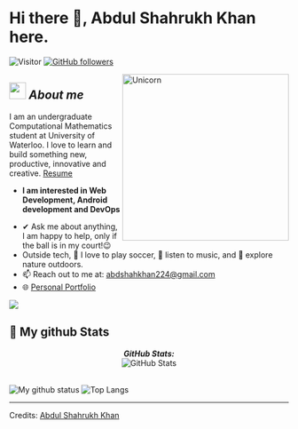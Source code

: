 # Hi there 👋, Abdul Shahrukh Khan here. 
![Visitor](https://visitor-badge.laobi.icu/badge?page_id=srk224.repoName) [![GitHub followers](https://img.shields.io/github/followers/srk224.svg?style=social&label=Follow)](https://github.com/srk224?tab=followers)<br/>

<!--
-->

<img align="right" width=300px alt="Unicorn" src="https://c.tenor.com/GN73MKBawZYAAAAi/busy-cute.gif" />

## <img src="https://media.giphy.com/media/ObNTw8Uzwy6KQ/giphy.gif" width="30px">&nbsp;***About me***

I am an undergraduate Computational Mathematics student at University of Waterloo. I love to learn and build something new, productive, innovative and creative.
<a href="https://drive.google.com/file/d/1Gszvum_hZzhX6cKeP0JvOsvLjqtyATYz/view?usp=share_link" target="_blank">Resume</a>
* **I am interested in Web Development, Android development and DevOps**
- ✔ Ask me about anything, I am happy to help, only if the ball is in my court!😉<br>
- Outside tech, 📖 I love to play soccer, 🎵 listen to music, and 🌴 explore nature outdoors.
- 📫 Reach out to me at: <a href="abdshahkhan@gmail.com">abdshahkhan224@gmail.com</a>
- 🌐 <a href="[https://srk224.github.io/portfolio/](https://srk224.github.io/portfolio/)">Personal Portfolio</a>

<a href="https://www.youtube.com/watch?v=dQw4w9WgXcQ"><img src="https://user-images.githubusercontent.com/73097560/115834477-dbab4500-a447-11eb-908a-139a6edaec5c.gif"></a>

<h2>👀 My github Stats</h2>

<div>  
  <p align="center">
  <b><em>GitHub Stats:</em></b> <br/>
    <img src="https://github-readme-streak-stats.herokuapp.com/?user=srk224" alt="GitHub Stats" /> <br/><br/>
  
</div>

![My github status](https://github-readme-stats.vercel.app/api?username=srk224&show_icons=true&include_all_commits=true)
![Top Langs](https://github-readme-stats.vercel.app/api/top-langs/?username=srk224&layout=compact)

---------------------------------------------------------------------------------------------------------------------
Credits: <a href="https://github.com/srk224">Abdul Shahrukh Khan</a>
